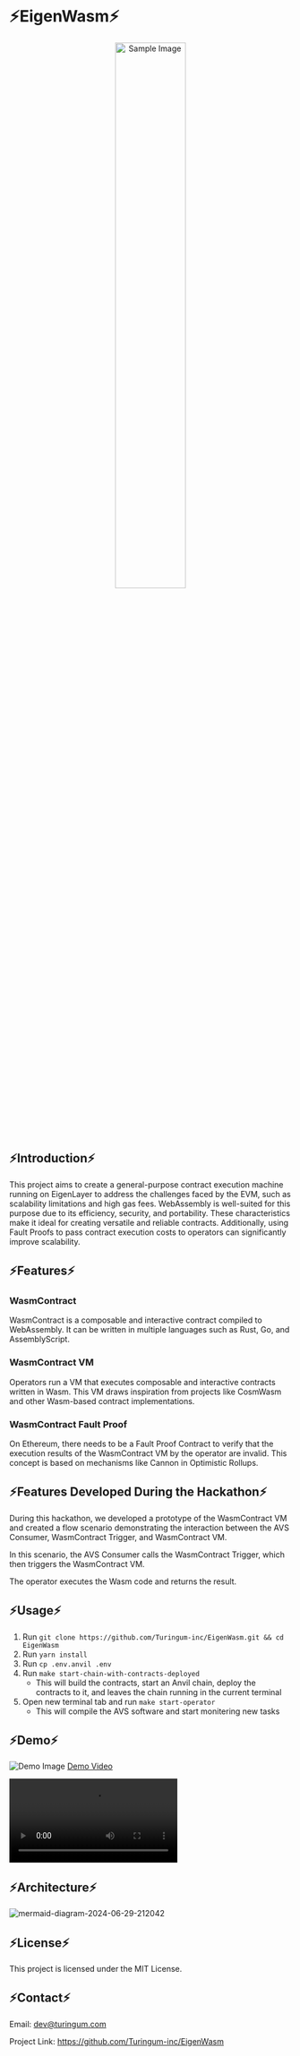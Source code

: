 # ⚡EigenWasm⚡
<div align="center">
  <img src="https://github.com/vitocchi/TG-EigenLayer-Hackathon/assets/38712518/6a581f0b-7834-4ce9-bd54-f2fdc9bf4aea" alt="Sample Image" width="50%">
</div>

## ⚡Introduction⚡
This project aims to create a general-purpose contract execution machine running on EigenLayer to address the challenges faced by the EVM, such as scalability limitations and high gas fees. WebAssembly is well-suited for this purpose due to its efficiency, security, and portability. These characteristics make it ideal for creating versatile and reliable contracts. Additionally, using Fault Proofs to pass contract execution costs to operators can significantly improve scalability.

## ⚡Features⚡

### WasmContract
WasmContract is a composable and interactive contract compiled to WebAssembly. It can be written in multiple languages such as Rust, Go, and AssemblyScript.

### WasmContract VM
Operators run a VM that executes composable and interactive contracts written in Wasm. This VM draws inspiration from projects like CosmWasm and other Wasm-based contract implementations.

### WasmContract Fault Proof
On Ethereum, there needs to be a Fault Proof Contract to verify that the execution results of the WasmContract VM by the operator are invalid. This concept is based on mechanisms like Cannon in Optimistic Rollups.

## ⚡Features Developed During the Hackathon⚡
During this hackathon, we developed a prototype of the WasmContract VM and created a flow scenario demonstrating the interaction between the AVS Consumer, WasmContract Trigger, and WasmContract VM.

In this scenario, the AVS Consumer calls the WasmContract Trigger, which then triggers the WasmContract VM.

The operator executes the Wasm code and returns the result.

## ⚡Usage⚡
1. Run `git clone https://github.com/Turingum-inc/EigenWasm.git && cd EigenWasm`
2. Run `yarn install`
3. Run `cp .env.anvil .env`
4. Run `make start-chain-with-contracts-deployed`
    * This will build the contracts, start an Anvil chain, deploy the contracts to it, and leaves the chain running in the current terminal
5. Open new terminal tab and run `make start-operator`
    * This will compile the AVS software and start monitering new tasks

## ⚡Demo⚡
![Demo Image](https://github.com/ikmzkro/TG-EigenLayer-Hackathon/assets/74099733/b9a1f283-0af4-420f-99f0-4d1185b3bbb3)
[Demo Video](https://github.com/ikmzkro/TG-EigenLayer-Hackathon/assets/74099733/ad99eac7-f3b6-4196-88f3-1056c67199b4)

<video controls src="demo.mp4" title="Title"></video>

## ⚡Architecture⚡
![mermaid-diagram-2024-06-29-212042](https://github.com/vitocchi/TG-EigenLayer-Hackathon/assets/38712518/7e8df86f-6d6a-4763-b639-08125cdd6a34)


## ⚡License⚡
This project is licensed under the MIT License.

## ⚡Contact⚡
Email: dev@turingum.com

Project Link: https://github.com/Turingum-inc/EigenWasm

